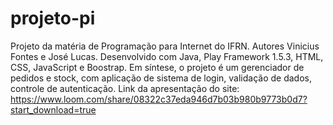 # projeto-pi
Projeto da matéria de Programação para Internet do IFRN. Autores Vinicius Fontes e José Lucas. Desenvolvido com Java, Play Framework 1.5.3, HTML, CSS, JavaScript e Boostrap. Em síntese, o projeto é um gerenciador de pedidos e stock, com aplicação de sistema de login, validação de dados, controle de autenticação. Link da apresentação do site: https://www.loom.com/share/08322c37eda946d7b03b980b9773b0d7?start_download=true
